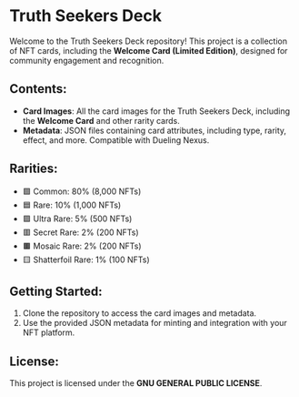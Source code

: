 # Truth Seekers Deck

Welcome to the Truth Seekers Deck repository! This project is a collection of NFT cards, including the **Welcome Card (Limited Edition)**, designed for community engagement and recognition.

## Contents:
- **Card Images**: All the card images for the Truth Seekers Deck, including the **Welcome Card** and other rarity cards.
- **Metadata**: JSON files containing card attributes, including type, rarity, effect, and more. Compatible with Dueling Nexus.

## Rarities:
- 🟩 Common: 80% (8,000 NFTs)
- 🟦 Rare: 10% (1,000 NFTs)
- 🟪 Ultra Rare: 5% (500 NFTs)
- 🟥 Secret Rare: 2% (200 NFTs)
- 🟫 Mosaic Rare: 2% (200 NFTs)
- 🟨 Shatterfoil Rare: 1% (100 NFTs)

## Getting Started:
1. Clone the repository to access the card images and metadata.
2. Use the provided JSON metadata for minting and integration with your NFT platform.

## License:
This project is licensed under the **GNU GENERAL PUBLIC LICENSE**.


